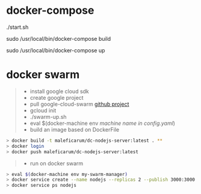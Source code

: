 # docker-compose

./start.sh <nombre de maquina>

sudo /usr/local/bin/docker-compose build

sudo /usr/local/bin/docker-compose up


# docker swarm

> - install google cloud sdk
> - create google project
> - pull google-cloud-swarm [github project](https://github.com/maleficarum/google-cloud-swarm)
> - gcloud init
> - ./swarm-up.sh
> - eval $(docker-machine env *machine name in config.yaml*)
> - build an image based on DockerFile

```bash
> docker build -t maleficarum/dc-nodejs-server:latest . **
> docker login
> docker push maleficarum/dc-nodejs-server:latest
```
> - run on docker swarm

```bash
> eval $(docker-machine env my-swarm-manager)
> docker service create --name nodejs --replicas 2 --publish 3000:3000 maleficarum/dc-nodejs-server
> docker service ps nodejs
```
